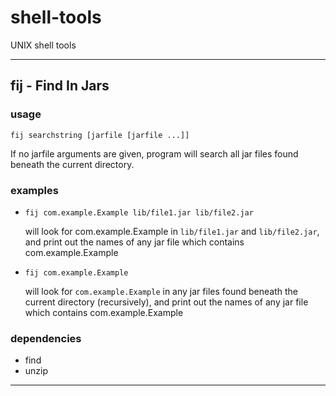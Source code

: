 shell-tools
===========

UNIX shell tools

---

fij - Find In Jars
------------------

### usage

`fij searchstring [jarfile [jarfile ...]]`

If no jarfile arguments are given, program will
search all jar files found beneath the current directory.

### examples

* `fij com.example.Example lib/file1.jar lib/file2.jar`

  will look for com.example.Example in `lib/file1.jar`
  and `lib/file2.jar`, and print out the names of any
  jar file which contains com.example.Example

* `fij com.example.Example`

  will look for `com.example.Example` in any jar files
  found beneath the current directory (recursively),
  and print out the names of any jar file which
  contains com.example.Example

### dependencies

* find
* unzip

---